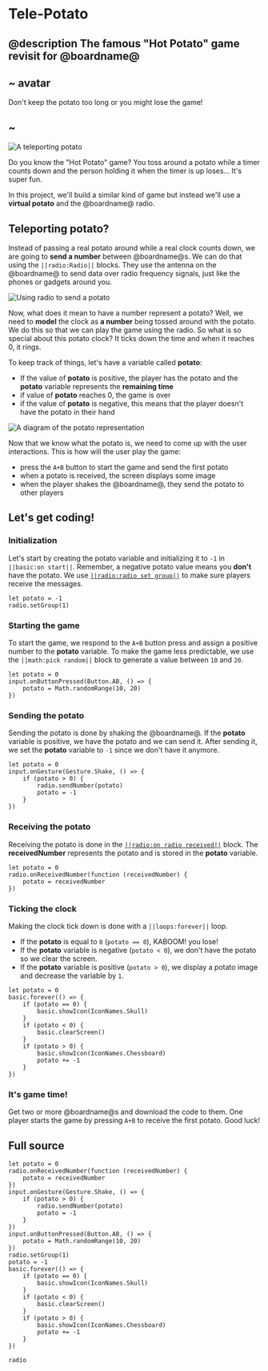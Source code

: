 # Tele-Potato

## @description The famous "Hot Potato" game revisit for @boardname@

## ~ avatar

Don't keep the potato too long or you might lose the game!

## ~

![A teleporting potato](/static/mb/projects/tele-potato.png)

Do you know the "Hot Potato" game? You toss around a potato while a timer counts down
and the person holding it when the timer is up loses... It's super fun.

In this project, we'll build a similar kind of game but instead we'll use a **virtual potato** and the @boardname@ radio.

## Teleporting potato?

Instead of passing a real potato around while a real clock counts down, we are going to **send a number** between @boardname@s. We can do that using the ``||radio:Radio||`` blocks. They use the antenna on the @boardname@ to send data over radio frequency signals, just like the phones or gadgets around you.

![Using radio to send a potato](/static/mb/projects/tele-potato/radio-potato.jpg)

Now, what does it mean to have a number represent a potato? Well, we need to **model** the clock as **a number** being tossed around with the potato. We do this so that we can play the game using the radio. So what is so special about this potato clock? It ticks down the time and when it reaches 0, it rings. 

To keep track of things, let's have a variable called **potato**:

* If the value of **potato** is positive, the player has the potato and the **potato** variable represents the **remaining time**
* if value of **potato** reaches 0, the game is over
* if the value of **potato** is negative, this means that the player doesn't have the potato in their hand

![A diagram of the potato representation](/static/mb/projects/tele-potato/model.jpg)

Now that we know what the potato is, we need to come up with the user interactions. This is how will the user play the game:

* press the ``A+B`` button to start the game and send the first potato
* when a potato is received, the screen displays some image
* when the player shakes the @boardname@, they send the potato to other players

## Let's get coding!

### Initialization

Let's start by creating the potato variable and initializing it to `-1` in ``||basic:on start||``. Remember, a negative potato value means you **don't** have the potato. We use [``||radio:radio set group||``](/reference/radio/set-group) to make sure players receive the messages.

```blocks
let potato = -1
radio.setGroup(1)
```

### Starting the game

To start the game, we respond to the ``A+B`` button press and assign a positive number to the **potato** variable.
To make the game less predictable, we use the ``||math:pick random||`` block to generate a value between `10` and `20`.

```blocks
let potato = 0
input.onButtonPressed(Button.AB, () => {
    potato = Math.randomRange(10, 20)
})
```

### Sending the potato

Sending the potato is done by shaking the @boardname@. If the **potato** variable is positive, 
we have the potato and we can send it. After sending it, we set the **potato** variable to `-1` since we don't have it anymore.

```blocks
let potato = 0
input.onGesture(Gesture.Shake, () => {
    if (potato > 0) {
        radio.sendNumber(potato)
        potato = -1
    }
})
```

### Receiving the potato

Receiving the potato is done in the [``||radio:on radio received||``](/reference/radio/on-data-packet-received) block.
The **receivedNumber** represents the potato and is stored in the **potato** variable.

```blocks
let potato = 0
radio.onReceivedNumber(function (receivedNumber) {
    potato = receivedNumber
})
```

### Ticking the clock

Making the clock tick down is done with a ``||loops:forever||`` loop. 

* If the **potato** is equal to `0` (``potato == 0``), KABOOM! you lose!
* If the **potato** variable is negative (``potato < 0``), we don't have the potato so we clear the screen.
* If the **potato** variable is positive (``potato > 0``), we display a potato image and decrease the variable by `1`.

```blocks
let potato = 0
basic.forever(() => {
    if (potato == 0) {
        basic.showIcon(IconNames.Skull)
    }
    if (potato < 0) {
        basic.clearScreen()
    }
    if (potato > 0) {
        basic.showIcon(IconNames.Chessboard)
        potato += -1
    }
})
```

### It's game time!

Get two or more @boardname@s and download the code to them. One player starts the game by pressing ``A+B`` to receive the first potato. Good luck!

## Full source

```blocks
let potato = 0
radio.onReceivedNumber(function (receivedNumber) {
    potato = receivedNumber
})
input.onGesture(Gesture.Shake, () => {
    if (potato > 0) {
        radio.sendNumber(potato)
        potato = -1
    }
})
input.onButtonPressed(Button.AB, () => {
    potato = Math.randomRange(10, 20)
})
radio.setGroup(1)
potato = -1
basic.forever(() => {
    if (potato == 0) {
        basic.showIcon(IconNames.Skull)
    }
    if (potato < 0) {
        basic.clearScreen()
    }
    if (potato > 0) {
        basic.showIcon(IconNames.Chessboard)
        potato += -1
    }
})
```

```package
radio
```